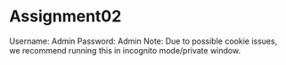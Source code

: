 # Assignment02
Username: Admin
Password: Admin
Note: Due to possible cookie issues, we recommend running this in incognito mode/private window.